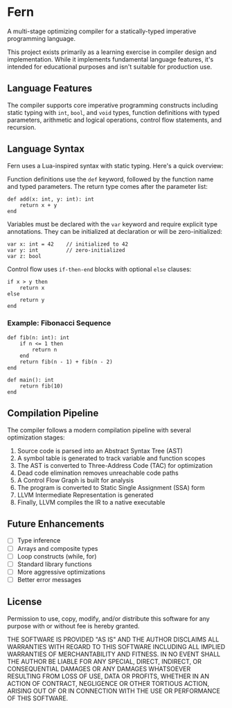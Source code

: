 # Fern

A multi-stage optimizing compiler for a statically-typed imperative programming language.

This project exists primarily as a learning exercise in compiler design and implementation. While it implements fundamental language features, it's intended for educational purposes and isn't suitable for production use.

## Language Features

The compiler supports core imperative programming constructs including static typing with `int`, `bool`, and `void` types, function definitions with typed parameters, arithmetic and logical operations, control flow statements, and recursion.

## Language Syntax

Fern uses a Lua-inspired syntax with static typing. Here's a quick overview:

Function definitions use the `def` keyword, followed by the function name and typed parameters. The return type comes after the parameter list:

```
def add(x: int, y: int): int
    return x + y
end
```

Variables must be declared with the `var` keyword and require explicit type annotations. They can be initialized at declaration or will be zero-initialized:

```
var x: int = 42    // initialized to 42
var y: int         // zero-initialized
var z: bool
```

Control flow uses `if-then-end` blocks with optional `else` clauses:

```
if x > y then
    return x
else 
    return y
end
```

### Example: Fibonacci Sequence

```
def fib(n: int): int
    if n <= 1 then
        return n
    end
    return fib(n - 1) + fib(n - 2)
end

def main(): int
    return fib(10)
end
```

## Compilation Pipeline

The compiler follows a modern compilation pipeline with several optimization stages:

1. Source code is parsed into an Abstract Syntax Tree (AST)
2. A symbol table is generated to track variable and function scopes
3. The AST is converted to Three-Address Code (TAC) for optimization
4. Dead code elimination removes unreachable code paths
5. A Control Flow Graph is built for analysis
6. The program is converted to Static Single Assignment (SSA) form
7. LLVM Intermediate Representation is generated
8. Finally, LLVM compiles the IR to a native executable

## Future Enhancements

- [ ] Type inference
- [ ] Arrays and composite types
- [ ] Loop constructs (while, for)
- [ ] Standard library functions
- [ ] More aggressive optimizations
- [ ] Better error messages

## License

Permission to use, copy, modify, and/or distribute this software for
any purpose with or without fee is hereby granted.

THE SOFTWARE IS PROVIDED "AS IS" AND THE AUTHOR DISCLAIMS ALL
WARRANTIES WITH REGARD TO THIS SOFTWARE INCLUDING ALL IMPLIED WARRANTIES
OF MERCHANTABILITY AND FITNESS. IN NO EVENT SHALL THE AUTHOR BE LIABLE
FOR ANY SPECIAL, DIRECT, INDIRECT, OR CONSEQUENTIAL DAMAGES OR ANY
DAMAGES WHATSOEVER RESULTING FROM LOSS OF USE, DATA OR PROFITS, WHETHER IN
AN ACTION OF CONTRACT, NEGLIGENCE OR OTHER TORTIOUS ACTION, ARISING OUT
OF OR IN CONNECTION WITH THE USE OR PERFORMANCE OF THIS SOFTWARE.
